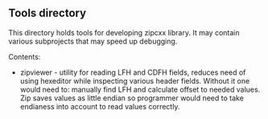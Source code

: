 ## Tools directory
This directory holds tools for developing zipcxx library. It may contain various subprojects that may speed up debugging.

Contents:
- zipviewer - utility for reading LFH and CDFH fields, reduces need of using hexeditor while inspecting various header fields. Without it one would need to: manually find LFH and calculate offset to needed values. Zip saves values as little endian so programmer would need to take endianess into account to read values correctly.